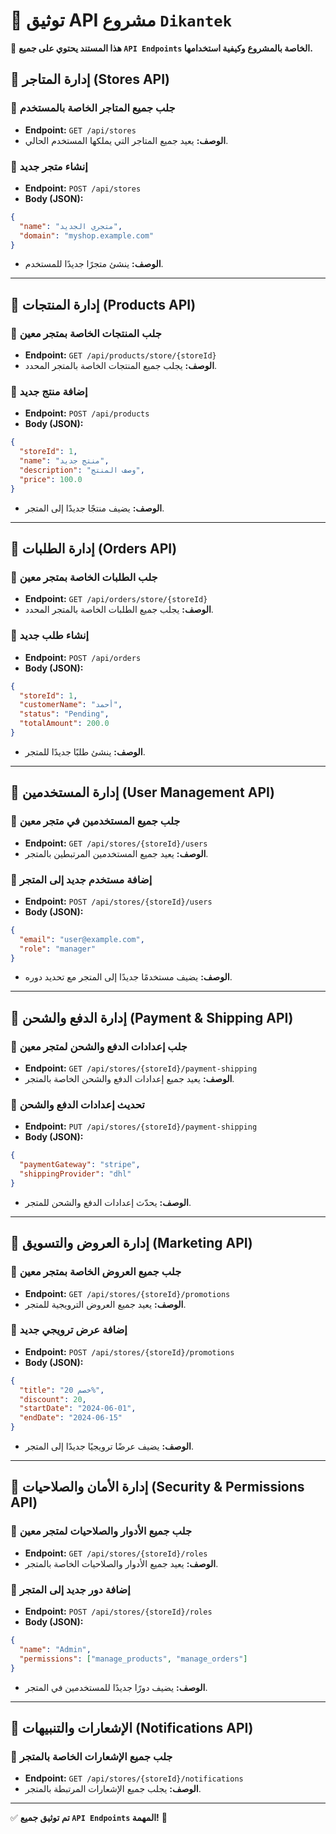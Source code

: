# 📌 توثيق API مشروع `Dikantek`
🚀 **هذا المستند يحتوي على جميع `API Endpoints` الخاصة بالمشروع وكيفية استخدامها.**

## 🔹 **إدارة المتاجر (Stores API)**
### 📌 **جلب جميع المتاجر الخاصة بالمستخدم**
- **Endpoint:** `GET /api/stores`
- **الوصف:** يعيد جميع المتاجر التي يملكها المستخدم الحالي.

### 📌 **إنشاء متجر جديد**
- **Endpoint:** `POST /api/stores`
- **Body (JSON):**
```json
{
  "name": "متجري الجديد",
  "domain": "myshop.example.com"
}
```
- **الوصف:** ينشئ متجرًا جديدًا للمستخدم.

---

## 🔹 **إدارة المنتجات (Products API)**
### 📌 **جلب المنتجات الخاصة بمتجر معين**
- **Endpoint:** `GET /api/products/store/{storeId}`
- **الوصف:** يجلب جميع المنتجات الخاصة بالمتجر المحدد.

### 📌 **إضافة منتج جديد**
- **Endpoint:** `POST /api/products`
- **Body (JSON):**
```json
{
  "storeId": 1,
  "name": "منتج جديد",
  "description": "وصف المنتج",
  "price": 100.0
}
```
- **الوصف:** يضيف منتجًا جديدًا إلى المتجر.

---

## 🔹 **إدارة الطلبات (Orders API)**
### 📌 **جلب الطلبات الخاصة بمتجر معين**
- **Endpoint:** `GET /api/orders/store/{storeId}`
- **الوصف:** يجلب جميع الطلبات الخاصة بالمتجر المحدد.

### 📌 **إنشاء طلب جديد**
- **Endpoint:** `POST /api/orders`
- **Body (JSON):**
```json
{
  "storeId": 1,
  "customerName": "أحمد",
  "status": "Pending",
  "totalAmount": 200.0
}
```
- **الوصف:** ينشئ طلبًا جديدًا للمتجر.

---

## 🔹 **إدارة المستخدمين (User Management API)**
### 📌 **جلب جميع المستخدمين في متجر معين**
- **Endpoint:** `GET /api/stores/{storeId}/users`
- **الوصف:** يعيد جميع المستخدمين المرتبطين بالمتجر.

### 📌 **إضافة مستخدم جديد إلى المتجر**
- **Endpoint:** `POST /api/stores/{storeId}/users`
- **Body (JSON):**
```json
{
  "email": "user@example.com",
  "role": "manager"
}
```
- **الوصف:** يضيف مستخدمًا جديدًا إلى المتجر مع تحديد دوره.

---

## 🔹 **إدارة الدفع والشحن (Payment & Shipping API)**
### 📌 **جلب إعدادات الدفع والشحن لمتجر معين**
- **Endpoint:** `GET /api/stores/{storeId}/payment-shipping`
- **الوصف:** يعيد جميع إعدادات الدفع والشحن الخاصة بالمتجر.

### 📌 **تحديث إعدادات الدفع والشحن**
- **Endpoint:** `PUT /api/stores/{storeId}/payment-shipping`
- **Body (JSON):**
```json
{
  "paymentGateway": "stripe",
  "shippingProvider": "dhl"
}
```
- **الوصف:** يحدّث إعدادات الدفع والشحن للمتجر.

---

## 🔹 **إدارة العروض والتسويق (Marketing API)**
### 📌 **جلب جميع العروض الخاصة بمتجر معين**
- **Endpoint:** `GET /api/stores/{storeId}/promotions`
- **الوصف:** يعيد جميع العروض الترويجية للمتجر.

### 📌 **إضافة عرض ترويجي جديد**
- **Endpoint:** `POST /api/stores/{storeId}/promotions`
- **Body (JSON):**
```json
{
  "title": "خصم 20%",
  "discount": 20,
  "startDate": "2024-06-01",
  "endDate": "2024-06-15"
}
```
- **الوصف:** يضيف عرضًا ترويجيًا جديدًا إلى المتجر.

---

## 🔹 **إدارة الأمان والصلاحيات (Security & Permissions API)**
### 📌 **جلب جميع الأدوار والصلاحيات لمتجر معين**
- **Endpoint:** `GET /api/stores/{storeId}/roles`
- **الوصف:** يعيد جميع الأدوار والصلاحيات الخاصة بالمتجر.

### 📌 **إضافة دور جديد إلى المتجر**
- **Endpoint:** `POST /api/stores/{storeId}/roles`
- **Body (JSON):**
```json
{
  "name": "Admin",
  "permissions": ["manage_products", "manage_orders"]
}
```
- **الوصف:** يضيف دورًا جديدًا للمستخدمين في المتجر.

---

## 🔹 **الإشعارات والتنبيهات (Notifications API)**
### 📌 **جلب جميع الإشعارات الخاصة بالمتجر**
- **Endpoint:** `GET /api/stores/{storeId}/notifications`
- **الوصف:** يجلب جميع الإشعارات المرتبطة بالمتجر.

---

✅ **تم توثيق جميع `API Endpoints` المهمة!** 🚀